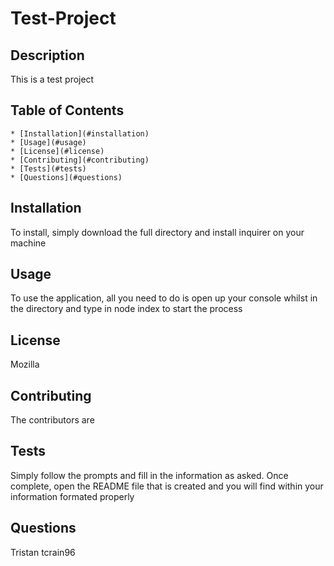 
  
  # Test-Project
  
  ## Description
  This is a test project
  
  ## Table of Contents
    * [Installation](#installation)
    * [Usage](#usage)
    * [License](#license)
    * [Contributing](#contributing)
    * [Tests](#tests)
    * [Questions](#questions)
    
  ## Installation
  To install, simply download the full directory and install inquirer on your machine

  ## Usage
  To use the application, all you need to do is open up your console whilst in the directory and type in node index to start the process

  ## License
  Mozilla

  ## Contributing
  The contributors are

  ## Tests
  Simply follow the prompts and fill in the information as asked. Once complete, open the README file that is created and you will find within your information formated properly

  ## Questions
  Tristan
  tcrain96

  
